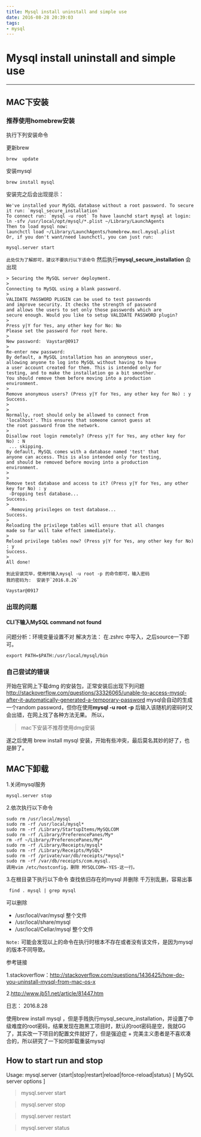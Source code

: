 ```yaml
---
title: Mysql install uninstall and simple use
date: 2016-08-28 20:39:03
tags:
- mysql
---
```


# Mysql install uninstall and simple use

------------------

## MAC下安装
### 推荐使用homebrew安装
执行下列安装命令

更新brew
```
brew  update
```
安装mysql
```
brew install mysql
```
安装完之后会出现提示：
```
We've installed your MySQL database without a root password. To secure it run: `mysql_secure_installation`
To connect run: `mysql -u root` To have launchd start mysql at login:
ln -sfv /usr/local/opt/mysql/*.plist ~/Library/LaunchAgents
Then to load mysql now:
launchctl load ~/Library/LaunchAgents/homebrew.mxcl.mysql.plist
Or, if you don't want/need launchctl, you can just run:

mysql.server start
```

`此处仅为了解即可，建议不要执行以下该命令`
然后执行**mysql_secure_installation** 会出现

```
> Securing the MySQL server deployment.
>
Connecting to MySQL using a blank password.
>
VALIDATE PASSWORD PLUGIN can be used to test passwords
and improve security. It checks the strength of password
and allows the users to set only those passwords which are
secure enough. Would you like to setup VALIDATE PASSWORD plugin?
>
Press y|Y for Yes, any other key for No: No
Please set the password for root here.
>
New password:  Vaystar@0917
>
Re-enter new password:
By default, a MySQL installation has an anonymous user,
allowing anyone to log into MySQL without having to have
a user account created for them. This is intended only for
testing, and to make the installation go a bit smoother.
You should remove them before moving into a production
environment.
>
Remove anonymous users? (Press y|Y for Yes, any other key for No) : y
Success.
>
>
Normally, root should only be allowed to connect from
'localhost'. This ensures that someone cannot guess at
the root password from the network.
>
Disallow root login remotely? (Press y|Y for Yes, any other key for No) : N
 ... skipping.
By default, MySQL comes with a database named 'test' that
anyone can access. This is also intended only for testing,
and should be removed before moving into a production
environment.
>
>
Remove test database and access to it? (Press y|Y for Yes, any other key for No) : y
 -Dropping test database...
Success.
>
 -Removing privileges on test database...
Success.
>
Reloading the privilege tables will ensure that all changes
made so far will take effect immediately.
>
Reload privilege tables now? (Press y|Y for Yes, any other key for No) : y
Success.
>
All done!

到此安装完毕，使用时输入mysql -u root -p 的命令即可，输入密码
我的密码为:  安装于`2016.8.26`

Vaystar@0917
```

### 出现的问题
#### CLI下输入MySQL command not found
问题分析：环境变量设置不对
解决方法：
在.zshrc 中写入，之后source一下即可。

```
export PATH=$PATH:/usr/local/mysql/bin
```

### 自己尝试的错误
开始在官网上下载dmg 的安装包，正常安装后出现下列问题
http://stackoverflow.com/questions/33326065/unable-to-access-mysql-after-it-automatically-generated-a-temporary-password
mysql会自动的生成一个random password，但你在使用**mysql -u root -p** 后输入该随机的密码时又会出错，在网上找了各种方法无果。
所以，

>  mac下安装不推荐使用dmg安装

遂之后使用  brew install mysql 安装，开始有些冲突，最后莫名其妙的好了，也是醉了。

## MAC下卸载

1.关闭mysql服务

```
mysql.server stop
```

2.依次执行以下命令

```
sudo rm /usr/local/mysql   
sudo rm -rf /usr/local/mysql*
sudo rm -rf /Library/StartupItems/MySQLCOM
sudo rm -rf /Library/PreferencePanes/My*
rm -rf ~/Library/PreferencePanes/My*
sudo rm -rf /Library/Receipts/mysql*
sudo rm -rf /Library/Receipts/MySQL*
sudo rm -rf /private/var/db/receipts/*mysql*
sudo rm -rf /var/db/receipts/com.mysql.
调用vim /etc/hostconfig，删除 MYSQLCOM=-YES-这一行。
```

3.在根目录下执行以下命令 查找依旧存在的mysql  并删除 千万别乱删，容易出事
```
 find . mysql | grep mysql
```

可以删除
- /usr/local/var/mysql  整个文件
- /usr/local/share/mysql
- /usr/local/Cellar/mysql  整个文件


`Note:` 可能会发现以上的命令在执行时根本不存在或者没有该文件，是因为mysql 的版本不同导致。

参考链接

1.stackoverflow：http://stackoverflow.com/questions/1436425/how-do-you-uninstall-mysql-from-mac-os-x

2.http://www.jb51.net/article/81447.htm

日志：
2016.8.28

使用brew install mysql  ，但是手贱执行mysql_secure_installation，并设置了中级难度的root密码，结果发现在跑黑工项目时，默认的root密码是空，我就GG了，其实改一下项目的配置文件就好了，但是强迫症 + 完美主义患者是不喜欢凑合的，所以研究了一下如何卸载重装mysql

## How to start run and stop

Usage: mysql.server  {start|stop|restart|reload|force-reload|status}  [ MySQL server options ]
> mysql.server start

> mysql.server stop

> mysql.server restart

> mysql.server status
